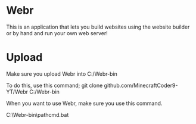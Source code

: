 # Webr

This is an application that lets you build websites
using the website builder or by hand and run your 
own web server!
# Upload

Make sure you upload Webr into C:/Webr-bin

To do this, use this command;
git clone github.com/MinecraftCoder9-YT/Webr C:/Webr-bin

When you want to use Webr, make sure you use this command.

C:\Webr-bin\pathcmd.bat